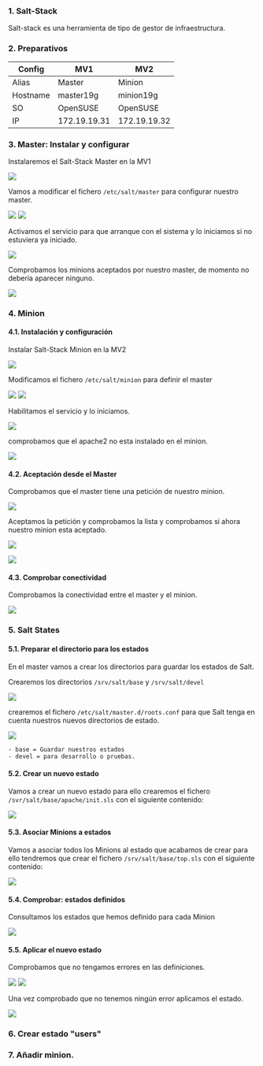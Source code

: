 ### 1. Salt-Stack

Salt-stack es una herramienta de tipo de gestor de infraestructura.

### 2. Preparativos

| Config   | MV1          | MV2          |
|----------|--------------|--------------|
| Alias    | Master       | Minion       |
| Hostname | master19g    | minion19g    |
| SO       | OpenSUSE     | OpenSUSE     |
| IP       | 172.19.19.31 | 172.19.19.32 |

### 3. Master: Instalar y configurar

Instalaremos el Salt-Stack Master en la MV1

![](img/master-install.png)

Vamos a modificar el fichero `/etc/salt/master` para configurar nuestro master.

![](img/master-config-file.png)
![](img/master-config.png)

Activamos el servicio para que arranque con el sistema y lo iniciamos si no estuviera ya iniciado.

![](img/master-activar_iniciar_servicio.png)

Comprobamos los minions aceptados por nuestro master, de momento no debería aparecer ninguno.

![](img/master-minions_aceptados_ninguno.png)

### 4. Minion
#### 4.1. Instalación y configuración

Instalar Salt-Stack Minion en la MV2

![](img/minion-install.png)

Modificamos el fichero `/etc/salt/minion` para definir el master

![](img/minion-config_file.png)
![](img/minion-config.png)

Habilitamos el servicio y lo iniciamos.

![](img/minion-activar_iniciar_servicio.png)

comprobamos que el apache2 no esta instalado en el minion.

![](img/minion-apache2_no_instalado.png)

#### 4.2. Aceptación desde el Master

Comprobamos que el master tiene una petición de nuestro minion.

![](img/master-peticion.png)

Aceptamos la petición y comprobamos la lista y comprobamos si ahora nuestro minion esta aceptado.

![](img/master-aceptar_minion.png)

![](img/master-minion_aceptado.png)

#### 4.3. Comprobar conectividad

Comprobamos la conectividad entre el master y el minion.

![](img/master-comprobar_conectividad_minion.png)

### 5. Salt States
#### 5.1. Preparar el directorio para los estados

En el master vamos a crear los directorios para guardar los estados de Salt.

Crearemos los directorios `/srv/salt/base` y `/srv/salt/devel`

![](img/master-crear_directorios_estado.png)

crearemos el fichero `/etc/salt/master.d/roots.conf` para que Salt tenga en cuenta nuestros nuevos directorios de estado.

![](img/master-config_estados.png)

```
- base = Guardar nuestros estados
- devel = para desarrollo o pruebas.
```

#### 5.2. Crear un nuevo estado

Vamos a crear un nuevo estado para ello crearemos el fichero `/svr/salt/base/apache/init.sls` con el siguiente contenido:

![](img/master-crear_nuevo_estado.png)

#### 5.3. Asociar Minions a estados

Vamos a asociar todos los Minions al estado que acabamos de crear para ello tendremos que crear el fichero `/srv/salt/base/top.sls` con el siguiente contenido:

![](img/master-asignando_estados.png)

#### 5.4. Comprobar: estados definidos

Consultamos los estados que hemos definido para cada Minion

![](img/master-comprobar_estados.png)

#### 5.5. Aplicar el nuevo estado

Comprobamos que no tengamos errores en las definiciones.

![](img/master-lowstate.png)
![](img/master-highstate.png)

Una vez comprobado que no tenemos ningún error aplicamos el estado.

[![](img/master-aplicando_estado.png)](src/state.apply)



### 6. Crear estado "users"

### 7. Añadir minion.
